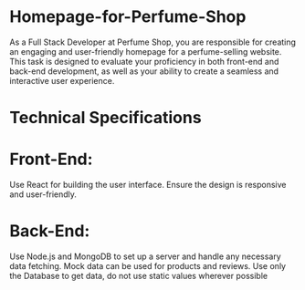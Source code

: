 # Homepage-for-Perfume-Shop
As a Full Stack Developer at Perfume Shop, you are responsible for creating an engaging and user-friendly homepage for a perfume-selling website. This task is designed to evaluate your proficiency in both front-end and back-end development, as well as your ability to create a seamless and interactive user experience.

# Technical Specifications

# Front-End:
Use React for building the user interface.
Ensure the design is responsive and user-friendly.

# Back-End:
Use Node.js and MongoDB to set up a server and handle any necessary data fetching.
Mock data can be used for products and reviews.
Use only the Database to get data, do not use static values wherever possible
